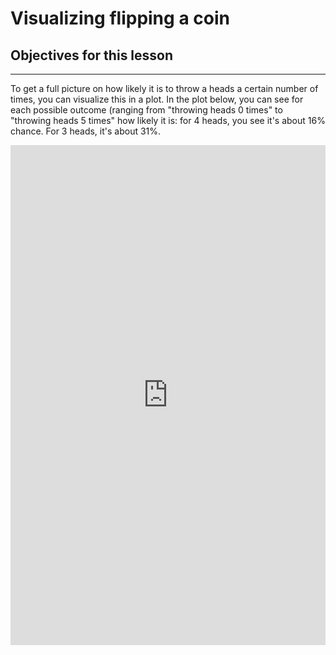 # Visualizing flipping a coin

## Objectives for this lesson

***



To get a full picture on how likely it is to throw a heads a certain number of times, you can visualize this in a plot. In the plot below, you can see for each possible outcome (ranging from "throwing heads 0 times" to "throwing heads 5 times" how likely it is: for 4 heads, you see it's about 16% chance. For 3 heads, it's about 31%.

<iframe height="800px" width="100%" src="https://repl.it/@DSExperience/Bernoulli8?lite=true&codeonly=true" scrolling="no" frameborder="no" allowtransparency="true" allowfullscreen="true" sandbox="allow-forms allow-pointer-lock allow-popups allow-same-origin allow-scripts allow-modals"></iframe>